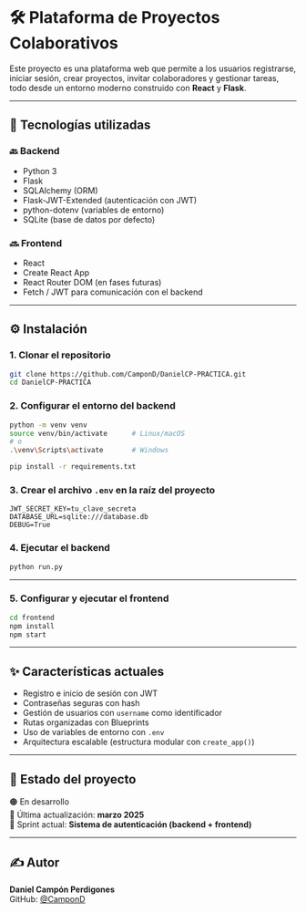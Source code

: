 # 🛠️ Plataforma de Proyectos Colaborativos

Este proyecto es una plataforma web que permite a los usuarios registrarse, iniciar sesión, crear proyectos, invitar colaboradores y gestionar tareas, todo desde un entorno moderno construido con **React** y **Flask**.

---

## 🚀 Tecnologías utilizadas

### 🔙 Backend
- Python 3
- Flask
- SQLAlchemy (ORM)
- Flask-JWT-Extended (autenticación con JWT)
- python-dotenv (variables de entorno)
- SQLite (base de datos por defecto)

### 🔜 Frontend
- React
- Create React App
- React Router DOM (en fases futuras)
- Fetch / JWT para comunicación con el backend

---

## ⚙️ Instalación

### 1. Clonar el repositorio

```bash
git clone https://github.com/CamponD/DanielCP-PRACTICA.git
cd DanielCP-PRACTICA
```

### 2. Configurar el entorno del backend

```bash
python -m venv venv
source venv/bin/activate      # Linux/macOS
# o
.\venv\Scripts\activate       # Windows

pip install -r requirements.txt
```

### 3. Crear el archivo `.env` en la raíz del proyecto

```env
JWT_SECRET_KEY=tu_clave_secreta
DATABASE_URL=sqlite:///database.db
DEBUG=True
```

### 4. Ejecutar el backend

```bash
python run.py
```

---

### 5. Configurar y ejecutar el frontend

```bash
cd frontend
npm install
npm start
```

---

## ✨ Características actuales

- Registro e inicio de sesión con JWT
- Contraseñas seguras con hash
- Gestión de usuarios con `username` como identificador
- Rutas organizadas con Blueprints
- Uso de variables de entorno con `.env`
- Arquitectura escalable (estructura modular con `create_app()`)

---

## 📌 Estado del proyecto

🟠 En desarrollo  
📅 Última actualización: **marzo 2025**  
🎯 Sprint actual: **Sistema de autenticación (backend + frontend)**

---

## ✍️ Autor

**Daniel Campón Perdigones**  
GitHub: [@CamponD](https://github.com/CamponD)